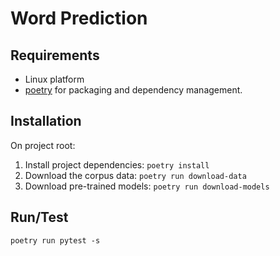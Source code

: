 # Word Prediction

## Requirements
- Linux platform
- [poetry](https://python-poetry.org/) for packaging and dependency management.

## Installation
On project root:
1. Install project dependencies: `poetry install`
2. Download the corpus data: `poetry run download-data`
3. Download pre-trained models: `poetry run download-models`

## Run/Test
`poetry run pytest -s`
